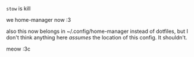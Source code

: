 `stow` is kill

we home-manager now :3

also this now belongs in ~/.config/home-manager instead of dotfiles, but I don't think anything
here *assumes* the location of this config. It shouldn't.

meow :3c

